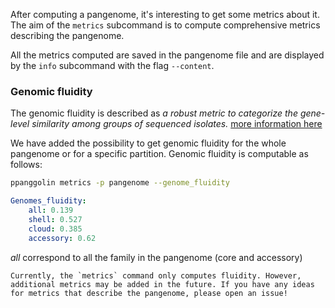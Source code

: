 <!-- # Metrics -->

After computing a pangenome, it's interesting to get some metrics about it.
The aim of the `metrics` subcommand is to compute comprehensive metrics describing the pangenome.

All the metrics computed are saved in the pangenome file and 
are displayed by the `info` subcommand with the flag `--content`.


### Genomic fluidity

The genomic fluidity is described as *a robust metric to categorize the
gene-level similarity among groups of sequenced isolates.* 
[more information here](https://bmcgenomics.biomedcentral.com/articles/10.1186/1471-2164-12-32)

We have added the possibility to get genomic fluidity for the whole pangenome or 
for a specific partition. Genomic fluidity is computable as follows:

```bash
ppanggolin metrics -p pangenome --genome_fluidity

```

```yaml
Genomes_fluidity:
    all: 0.139
    shell: 0.527
    cloud: 0.385
    accessory: 0.62
```
*all* correspond to all the family in the pangenome (core and accessory)


```{note}
Currently, the `metrics` command only computes fluidity. However, additional metrics may be added in the future. If you have any ideas for metrics that describe the pangenome, please open an issue! 
```

